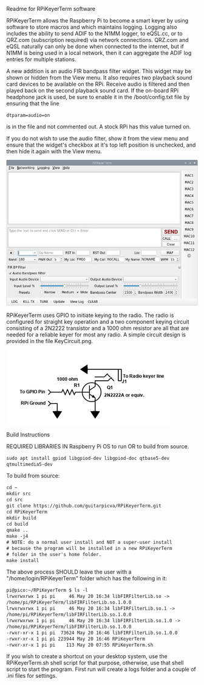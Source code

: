 Readme for RPiKeyerTerm software

RPiKeyerTerm allows the Raspberry Pi to become a smart keyer by using
software to store macros and which maintains logging.  Logging also
includes the ability to send ADIF to the N1MM logger, to eQSL.cc, or
to QRZ.com (subscription required) via network connections.  QRZ.com
and eQSL naturally can only be done when connected to the internet, 
but if N1MM is being used in a local network, then it can aggregate 
the ADIF log entries for multiple stations.

A new addition is an audio FIR bandpass filter widget.  This widget
may be shown or hidden from the View menu.  It also requires two 
playback sound card devices to be available on the RPi.  Receive
audio is filtered and then played back on the second playback sound
card.  If the on-board RPi headphone jack is used, be sure to enable
it in the /boot/config.txt file by ensuring that the line

````
dtparam=audio=on
````
is in the file and not commented out.  A stock RPi has this value
turned on.

If you do not wish to use the audio filter, show it from the view menu
and ensure that the widget's checkbox at it's top left position is
unchecked, and then hide it again with the View menu.

![Screen shot](./RPiKeyerTerm.png)

RPiKeyerTerm uses GPIO to initiate keying to the radio.  The radio is
configured for straight key operation and a two component keying circuit
consisting of a 2N2222 transistor and a 1000 ohm resistor are all that
are needed for a reliable keyer for most any radio.  A simple circuit
design is provided in the file KeyCircuit.png.

![Example image](./KeyCircuit.png)

Build Instructions

REQUIRED LIBRARIES IN Raspberry Pi OS to run OR to build from source.

````
sudo apt install gpiod libgpiod-dev libgpiod-doc qtbase5-dev qtmultimedia5-dev
````

To build from source:
````
cd ~
mkdir src
cd src
git clone https://github.com/guitarpicva/RPiKeyerTerm.git
cd RPiKeyerTerm
mkdir build
cd build
qmake ..
make -j4
# NOTE: do a normal user install and NOT a super-user install
# because the program will be installed in a new RPiKeyerTerm
# folder in the user's home folder.
make install
````

The above process SHOULD leave the user with a "/home/login/RPiKeyerTerm"
folder which has the following in it:

````
pi@pico:~/RPiKeyerTerm $ ls -l
lrwxrwxrwx 1 pi pi     46 May 20 16:34 libFIRFilterLib.so -> /home/pi/RPiKeyerTerm/libFIRFilterLib.so.1.0.0
lrwxrwxrwx 1 pi pi     46 May 20 16:34 libFIRFilterLib.so.1 -> /home/pi/RPiKeyerTerm/libFIRFilterLib.so.1.0.0
lrwxrwxrwx 1 pi pi     46 May 20 16:34 libFIRFilterLib.so.1.0 -> /home/pi/RPiKeyerTerm/libFIRFilterLib.so.1.0.0
-rwxr-xr-x 1 pi pi  73624 May 20 16:46 libFIRFilterLib.so.1.0.0
-rwxr-xr-x 1 pi pi 223944 May 20 16:46 RPiKeyerTerm
-rwxr-xr-x 1 pi pi    113 May 20 07:55 RPiKeyerTerm.sh
````

If you wish to create a shortcut on your desktop system, use the
RPiKeyerTerm.sh shell script for that purpose, otherwise, use that
shell script to start the program.  First run will create a logs
folder and a couple of .ini files for settings.
